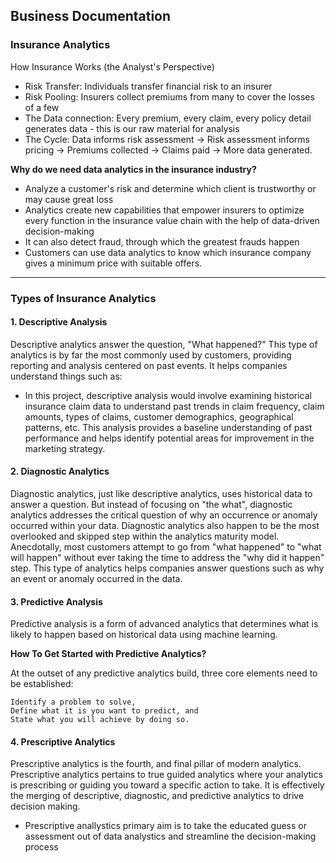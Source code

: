 ## Business Documentation
### Insurance Analytics
How Insurance Works (the Analyst's Perspective)
- Risk Transfer: Individuals transfer financial risk to an insurer
- Risk Pooling: Insurers collect premiums from many to cover the losses of a few
- The Data connection: Every premium, every claim, every policy detail generates data - this is our raw material for analysis
- The Cycle: Data informs risk assessment -> Risk assessment informs pricing -> Premiums collected -> Claims paid -> More data generated.

**Why do we need data analytics in the insurance industry?**
- Analyze a customer's risk and determine which client is trustworthy or may cause great loss
- Analytics create new capabilities that empower insurers to optimize every function in the insurance value chain with the help of data-driven decision-making
- It can also detect fraud, through which the greatest frauds happen
- Customers can use data analytics to know which insurance company gives a minimum price with suitable offers.

---

### Types of Insurance Analytics

#### 1. Descriptive Analysis
Descriptive analytics answer the question, "What happened?" This type of analytics is by far the most commonly used by customers, providing reporting and analysis centered on past events. It helps companies understand things such as:

- In this project, descriptive analysis would involve examining historical insurance claim data to understand past trends in claim frequency, claim amounts, types of claims, customer demographics, geographical patterns, etc. This analysis provides a baseline understanding of past performance and helps identify potential areas for improvement in the marketing strategy.

#### 2. Diagnostic Analytics
Diagnostic analytics, just like descriptive analytics, uses historical data to answer a question. But instead of focusing on "the what", diagnostic analytics addresses the critical question of why an occurrence or anomaly occurred within your data. Diagnostic analytics also happen to be the most overlooked and skipped step within the analytics maturity model. Anecdotally, most customers attempt to go from "what happened" to "what will happen" without ever taking the time to address the "why did it happen" step. This type of analytics helps companies answer questions such as why an event or anomaly occurred in the data.

#### 3. Predictive Analysis
Predictive analysis is a form of advanced analytics that determines what is likely to happen based on historical data using machine learning.

**How To Get Started with Predictive Analytics?**

At the outset of any predictive analytics build, three core elements need to be established:

    Identify a problem to solve,
    Define what it is you want to predict, and
    State what you will achieve by doing so.

#### 4. Prescriptive Analytics
Prescriptive analytics is the fourth, and final pillar of modern analytics. Prescriptive analytics pertains to true guided analytics where your analytics is prescribing or guiding you toward a specific action to take. It is effectively the merging of descriptive, diagnostic, and predictive analytics to drive decision making.

- Prescriptive anallystics primary aim is to take the educated guess or assessment out of data analystics and streamline the decision-making process